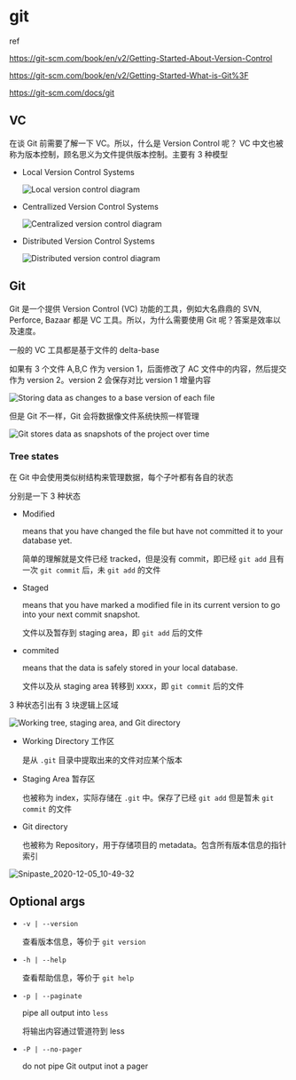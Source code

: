 # git

ref

https://git-scm.com/book/en/v2/Getting-Started-About-Version-Control

https://git-scm.com/book/en/v2/Getting-Started-What-is-Git%3F

https://git-scm.com/docs/git

## VC

在谈 Git 前需要了解一下 VC。所以，什么是 Version Control 呢？ VC 中文也被称为版本控制，顾名思义为文件提供版本控制。主要有 3 种模型

- Local Version Control Systems

  ![Local version control diagram](https://git-scm.com/book/en/v2/images/local.png)

- Centrallized Version Control Systems

  ![Centralized version control diagram](https://git-scm.com/book/en/v2/images/centralized.png)

- Distributed Version Control Systems

  ![Distributed version control diagram](https://git-scm.com/book/en/v2/images/distributed.png)

## Git

Git 是一个提供 Version Control (VC) 功能的工具，例如大名鼎鼎的 SVN, Perforce, Bazaar 都是 VC 工具。所以，为什么需要使用 Git 呢？答案是效率以及速度。

一般的 VC 工具都是基于文件的 delta-base

如果有 3 个文件 A,B,C 作为 version 1，后面修改了 AC 文件中的内容，然后提交作为 version 2。version 2 会保存对比 version 1 增量内容

![Storing data as changes to a base version of each file](https://git-scm.com/book/en/v2/images/deltas.png)

但是 Git 不一样，Git 会将数据像文件系统快照一样管理

![Git stores data as snapshots of the project over time](https://git-scm.com/book/en/v2/images/snapshots.png)

### Tree states

在 Git 中会使用类似树结构来管理数据，每个子叶都有各自的状态

分别是一下 3 种状态

- Modified

  means that you have changed the file but have not committed it to your database yet.

  简单的理解就是文件已经 tracked，但是没有 commit，即已经 `git add` 且有一次 `git commit` 后，未 `git add` 的文件

- Staged

  means that you have marked a modified file in its current version to go into your next commit snapshot.

  文件以及暂存到 staging area，即 `git add` 后的文件

- commited

  means that the data is safely stored in your local database.

  文件以及从 staging area 转移到 xxxx，即 `git commit` 后的文件

3 种状态引出有 3 块逻辑上区域

![Working tree, staging area, and Git directory](https://git-scm.com/book/en/v2/images/areas.png)

- Working Directory 工作区

  是从 `.git` 目录中提取出来的文件对应某个版本

- Staging Area 暂存区

  也被称为 index，实际存储在 `.git` 中。保存了已经 `git add` 但是暂未 `git commit` 的文件

- Git directory

  也被称为 Repository，用于存储项目的 metadata。包含所有版本信息的指针索引

![Snipaste_2020-12-05_10-49-32](https://cdn.jsdelivr.net/gh/dhay3/image-repo@master/20210518/Snipaste_2020-12-05_10-49-32.5g6xqy7mx0s0.png)

## Optional args

- `-v | --version`

  查看版本信息，等价于 `git version`

- `-h | --help`

  查看帮助信息，等价于 `git help`

- `-p | --paginate`

  pipe all output into `less`

  将输出内容通过管道符到 less

- `-P | --no-pager`

  do not pipe Git output inot a pager